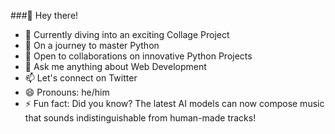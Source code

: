 ###👋 Hey there!

  - 🔭 Currently diving into an exciting Collage Project
  - 🌱 On a journey to master Python
  - 👯 Open to collaborations on innovative Python Projects
  - 💬 Ask me anything about Web Development
  - 📫 Let's connect on Twitter
  - 😄 Pronouns: he/him
  - ⚡ Fun fact: Did you know? The latest AI models can now compose music that sounds indistinguishable from human-made tracks!
